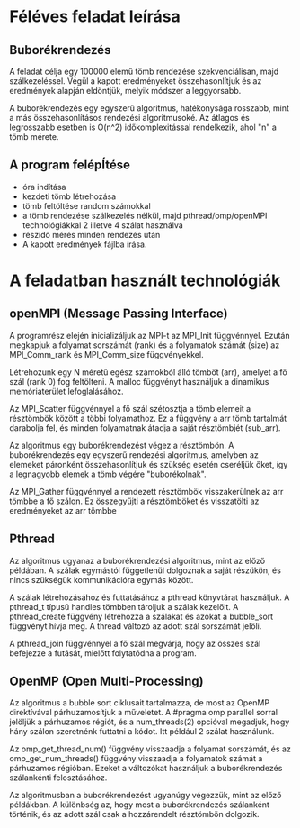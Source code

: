 # Féléves feladat leírása
## Buborékrendezés

A feladat célja egy 100000 elemű tömb rendezése szekvenciálisan, majd szálkezeléssel.
Végül a kapott eredményeket összehasonlítjuk és az eredmények alapján eldöntjük, melyik módszer a leggyorsabb.

A buborékrendezés egy egyszerű algoritmus, hatékonysága rosszabb, mint a más összehasonlításos rendezési algoritmusoké. Az átlagos és legrosszabb esetben is O(n^2) időkomplexitással rendelkezik, ahol "n" a tömb mérete.

## A program felépÍtése
* óra indítása
* kezdeti tömb létrehozása
* tömb feltöltése random számokkal
* a tömb rendezése szálkezelés nélkül, majd pthread/omp/openMPI technológiákkal 2 illetve 4 szálat használva 
* részidő mérés minden rendezés után
* A kapott eredmények fájlba írása.

# A feladatban használt technológiák

## openMPI (Message Passing Interface) 
A programrész elején inicializáljuk az MPI-t az MPI_Init függvénnyel. Ezután megkapjuk a folyamat sorszámát (rank) és a folyamatok számát (size) az MPI_Comm_rank és MPI_Comm_size függvényekkel.

Létrehozunk egy N méretű egész számokból álló tömböt (arr), amelyet a fő szál (rank 0) fog feltölteni. A malloc függvényt használjuk a dinamikus memóriaterület lefoglalásához.

Az MPI_Scatter függvénnyel a fő szál szétosztja a tömb elemeit a résztömbök között a többi folyamathoz. Ez a függvény a arr tömb tartalmát darabolja fel, és minden folyamatnak átadja a saját résztömbjét (sub_arr).

Az algoritmus egy buborékrendezést végez a résztömbön. A buborékrendezés egy egyszerű rendezési algoritmus, amelyben az elemeket páronként összehasonlítjuk és szükség esetén cseréljük őket, így a legnagyobb elemek a tömb végére "buborékolnak".

Az MPI_Gather függvénnyel a rendezett résztömbök visszakerülnek az arr tömbbe a fő szálon. Ez összegyűjti a résztömböket és visszatölti az eredményeket az arr tömbbe

## Pthread
Az algoritmus ugyanaz a buborékrendezési algoritmus, mint az előző példában. A szálak egymástól függetlenül dolgoznak a saját részükön, és nincs szükségük kommunikációra egymás között.

A szálak létrehozásához és futtatásához a pthread könyvtárat használjuk. A pthread_t típusú handles tömbben tároljuk a szálak kezelőit. A pthread_create függvény létrehozza a szálakat és azokat a bubble_sort függvényt hívja meg. A thread változó az adott szál sorszámát jelöli.

A pthread_join függvénnyel a fő szál megvárja, hogy az összes szál befejezze a futását, mielőtt folytatódna a program.

## OpenMP (Open Multi-Processing)
Az algoritmus a bubble sort ciklusait tartalmazza, de most az OpenMP direktívával párhuzamosítjuk a műveletet. A #pragma omp parallel sorral jelöljük a párhuzamos régiót, és a num_threads(2) opcióval megadjuk, hogy hány szálon szeretnénk futtatni a kódot. Itt például 2 szálat használunk.

Az omp_get_thread_num() függvény visszaadja a folyamat sorszámát, és az omp_get_num_threads() függvény visszaadja a folyamatok számát a párhuzamos régióban. Ezeket a változókat használjuk a buborékrendezés szálankénti felosztásához.

Az algoritmusban a buborékrendezést ugyanúgy végezzük, mint az előző példákban. A különbség az, hogy most a buborékrendezés szálanként történik, és az adott szál csak a hozzárendelt résztömbön dolgozik.


